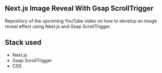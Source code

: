 ## Next.js Image Reveal With Gsap ScrollTrigger

Repository of the upcoming YouTube video on how to develop an image reveal effect using Next.js and Gsap ScrollTrigger.

## Stack used

- Next.js
- Gsap ScrollTrigger
- CSS